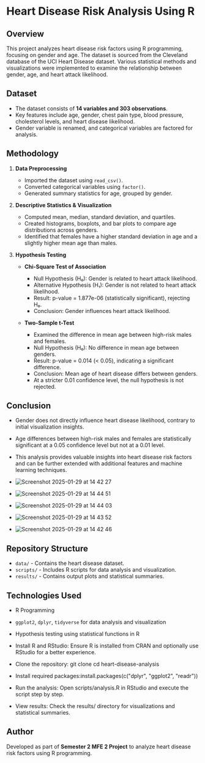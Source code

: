 # Heart Disease Risk Analysis Using R

## Overview
This project analyzes heart disease risk factors using R programming, focusing on gender and age. The dataset is sourced from the Cleveland database of the UCI Heart Disease dataset. Various statistical methods and visualizations were implemented to examine the relationship between gender, age, and heart attack likelihood.

## Dataset
- The dataset consists of **14 variables and 303 observations**.
- Key features include age, gender, chest pain type, blood pressure, cholesterol levels, and heart disease likelihood.
- Gender variable is renamed, and categorical variables are factored for analysis.

## Methodology
1. **Data Preprocessing**
   - Imported the dataset using `read_csv()`.
   - Converted categorical variables using `factor()`.
   - Generated summary statistics for age, grouped by gender.
   
2. **Descriptive Statistics & Visualization**
   - Computed mean, median, standard deviation, and quartiles.
   - Created histograms, boxplots, and bar plots to compare age distributions across genders.
   - Identified that females have a higher standard deviation in age and a slightly higher mean age than males.

3. **Hypothesis Testing**
   - **Chi-Square Test of Association**
     - Null Hypothesis (H₀): Gender is related to heart attack likelihood.
     - Alternative Hypothesis (H₁): Gender is not related to heart attack likelihood.
     - Result: p-value = 1.877e-06 (statistically significant), rejecting H₀.
     - Conclusion: Gender influences heart attack likelihood.

   - **Two-Sample t-Test**
     - Examined the difference in mean age between high-risk males and females.
     - Null Hypothesis (H₀): No difference in mean age between genders.
     - Result: p-value = 0.014 (< 0.05), indicating a significant difference.
     - Conclusion: Mean age of heart disease differs between genders.
     - At a stricter 0.01 confidence level, the null hypothesis is not rejected.

## Conclusion
- Gender does not directly influence heart disease likelihood, contrary to initial visualization insights.
- Age differences between high-risk males and females are statistically significant at a 0.05 confidence level but not at a 0.01 level.
- This analysis provides valuable insights into heart disease risk factors and can be further extended with additional features and machine learning techniques.

- ![Screenshot 2025-01-29 at 14 42 27](https://github.com/user-attachments/assets/382266d6-148c-4832-a9ac-f1305c988912)
- ![Screenshot 2025-01-29 at 14 44 51](https://github.com/user-attachments/assets/1ee57c3a-e60f-416f-ba8d-50c41937a342)
- ![Screenshot 2025-01-29 at 14 44 03](https://github.com/user-attachments/assets/a9a48647-1473-47f1-8c62-d2997866bd8d)
- ![Screenshot 2025-01-29 at 14 43 52](https://github.com/user-attachments/assets/42bb0e65-5fd5-45ed-9d9c-92d5adfa1bd1)
- ![Screenshot 2025-01-29 at 14 42 46](https://github.com/user-attachments/assets/f3d49474-4bac-4db7-afd7-8ece1cc9f7cc)

## Repository Structure
- `data/` - Contains the heart disease dataset.
- `scripts/` - Includes R scripts for data analysis and visualization.
- `results/` - Contains output plots and statistical summaries.

## Technologies Used
- R Programming
- `ggplot2`, `dplyr`, `tidyverse` for data analysis and visualization
- Hypothesis testing using statistical functions in R

- Install R and RStudio: Ensure R is installed from CRAN and optionally use RStudio for a better experience.

- Clone the repository:
git clone <repository-url>
cd heart-disease-analysis

- Install required packages:install.packages(c("dplyr", "ggplot2", "readr"))

- Run the analysis: Open scripts/analysis.R in RStudio and execute the script step by step.

- View results: Check the results/ directory for visualizations and statistical summaries.

## Author
Developed as part of **Semester 2 MFE 2 Project** to analyze heart disease risk factors using R programming.

